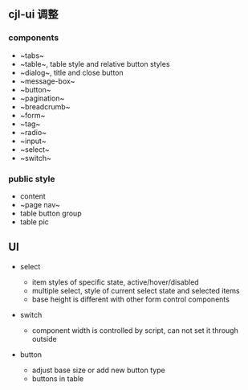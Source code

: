 ## cjl-ui 调整

### components
- ~tabs~
- ~table~, table style and relative button styles
- ~dialog~, title and close button
- ~message-box~
- ~button~
- ~pagination~
- ~breadcrumb~
- ~form~
- ~tag~
- ~radio~
- ~input~ 
- ~select~
- ~switch~ 

### public style

- content
- ~page nav~
- table button group
- table pic

## UI

- select
  
  - item styles of specific state, active/hover/disabled
  - multiple select, style of current select state and selected items
  - base height is different with other form control components

- switch

  - component width is controlled by script, can not set it through outside

- button

  - adjust base size or add new button type
  - buttons in table